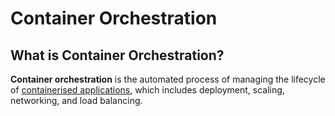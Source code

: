 
# Container Orchestration

## What is Container Orchestration?

**Container orchestration** is the automated process of managing the lifecycle of 
[containerised applications](containerised-application), which includes deployment, scaling, networking, and load 
balancing.

